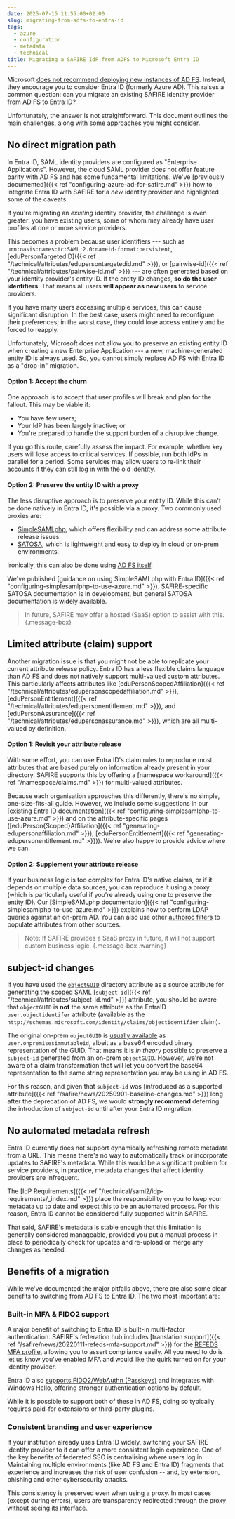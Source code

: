 ```yaml
---
date: 2025-07-15 11:55:00+02:00
slug: migrating-from-adfs-to-entra-id
tags:
  - azure
  - configuration
  - metadata
  - technical
title: Migrating a SAFIRE IdP from ADFS to Microsoft Entra ID
---
```

Microsoft [does not recommend deploying new instances of AD FS](https://learn.microsoft.com/en-us/windows-server/identity/ad-fs/ad-fs-overview). Instead, they encourage you to consider Entra ID (formerly Azure AD). This raises a common question: can you migrate an existing SAFIRE identity provider from AD FS to Entra ID?

Unfortunately, the answer is not straightforward. This document outlines the main challenges, along with some approaches you might consider.

## No direct migration path

In Entra ID, SAML identity providers are configured as "Enterprise Applications". However, the cloud SAML provider does not offer feature parity with AD FS and has some fundamental limitations. We've [previously documented]({{< ref "configuring-azure-ad-for-safire.md" >}}) how to integrate Entra ID with SAFIRE for a *new* identity provider and highlighted some of the caveats.

If you're migrating an *existing* identity provider, the challenge is even greater: you have existing users, some of whom may already have user profiles at one or more service providers.

This becomes a problem because user identifiers --- such as `urn:oasis:names:tc:SAML:2.0:nameid-format:persistent`, [eduPersonTargetedID]({{< ref "/technical/attributes/edupersontargetedid.md" >}}), or [pairwise-id]({{< ref "/technical/attributes/pairwise-id.md" >}}) --- are often generated based on your identity provider's entity ID. If the entity ID changes, **so do the user identifiers**. That means all users **will appear as new users** to service providers.

If you have many users accessing multiple services, this can cause significant disruption. In the best case, users might need to reconfigure their preferences; in the worst case, they could lose access entirely and be forced to reapply.

Unfortunately, Microsoft does not allow you to preserve an existing entity ID when creating a new Enterprise Application --- a new, machine-generated entity ID is always used. So, you cannot simply replace AD FS with Entra ID as a "drop-in" migration.

#### Option 1: Accept the churn

One approach is to accept that user profiles will break and plan for the fallout. This may be viable if:
  - You have few users;
  - Your IdP has been largely inactive; or
  - You're prepared to handle the support burden of a disruptive change.

If you go this route, carefully assess the impact. For example, whether key users will lose access to critical services. If possible, run both IdPs in parallel for a period. Some services may allow users to re-link their accounts if they can still log in with the old identity.

#### Option 2: Preserve the entity ID with a proxy

The less disruptive approach is to preserve your entity ID. While this can't be done natively in Entra ID, it's possible via a proxy. Two commonly used proxies are:
  - [SimpleSAMLphp](https://simplesamlphp.org/), which offers flexibility and can address some attribute release issues.
  - [SATOSA](https://github.com/IdentityPython/SATOSA), which is lightweight and easy to deploy in cloud or on-prem environments.

Ironically, this can also be done using [AD FS itself](https://learn.microsoft.com/en-us/entra/identity/hybrid/connect/how-to-connect-fed-whatis).

We've published [guidance on using SimpleSAMLphp with Entra ID]({{< ref "configuring-simplesamlphp-to-use-azure.md" >}}). SAFIRE-specific SATOSA documentation is in development, but general SATOSA documentation is widely available.

> In future, SAFIRE may offer a hosted (SaaS) option to assist with this.
{.message-box}

## Limited attribute (claim) support

Another migration issue is that you might not be able to replicate your current attribute release policy. Entra ID has a less flexible claims language than AD FS and does not natively support multi-valued custom attributes. This particularly affects attributes like [eduPersonScopedAffiliation]({{< ref "/technical/attributes/edupersonscopedaffiliation.md" >}}), [eduPersonEntitlement]({{< ref "/technical/attributes/edupersonentitlement.md" >}}), and [eduPersonAssurance]({{< ref "/technical/attributes/edupersonassurance.md" >}}), which are all multi-valued by definition.

#### Option 1: Revisit your attribute release

With some effort, you can use Entra ID's claim rules to reproduce most attributes that are based purely on information already present in your directory. SAFIRE supports this by offering a [namespace workaround]({{< ref "/namespace/claims.md" >}}) for multi-valued attributes.

Because each organisation approaches this differently, there's no simple, one-size-fits-all guide. However, we include some suggestions in our [existing Entra ID documentation]({{< ref "configuring-simplesamlphp-to-use-azure.md" >}}) and on the attribute-specific pages ([eduPerson{Scoped}Affiliation]({{< ref "generating-edupersonaffiliation.md" >}}), [eduPersonEntitlement]({{< ref "generating-edupersonentitlement.md" >}})). We're also happy to provide advice where we can.

#### Option 2: Supplement your attribute release

If your business logic is too complex for Entra ID's native claims, or if it depends on multiple data sources, you can reproduce it using a proxy (which is particularly useful if you're already using one to preserve the entity ID). Our [SimpleSAMLphp documentation]({{< ref "configuring-simplesamlphp-to-use-azure.md" >}}) explains how to perform LDAP queries against an on-prem AD. You can also use other [authproc filters](https://simplesamlphp.org/docs/stable/simplesamlphp-authproc.html) to populate attributes from other sources.

> Note: If SAFIRE provides a SaaS proxy in future, it will not support custom business logic.
{.message-box .warning}

## subject-id changes

If you have used the [`objectGUID`](https://learn.microsoft.com/en-us/openspecs/windows_protocols/ms-ada3/937eb5c6-f6b3-4652-a276-5d6bb8979658) directory attribute as a source attribute for generating the scoped SAML [`subject-id`]({{< ref "/technical/attributes/subject-id.md" >}}) attribute, you should be aware that `objectGUID` is **not** the same attribute as the EntraID `user.objectidentifer` attribute (available as the `http://schemas.microsoft.com/identity/claims/objectidentifier` claim).

The original on-prem `objectGUID` is [usually available](https://learn.microsoft.com/en-us/entra/identity/hybrid/connect/plan-connect-design-concepts#sourceanchor) as `user.onpremisesimmutableid`, albeit as a base64 encoded binary representation of the GUID. That means it is *in theory* possible to preserve a `subject-id` generated from an on-prem `objectGUID`. However, we're not aware of a claim transformation that will let you convert the base64 representation to the same string representation you may be using in AD FS.

For this reason, and given that `subject-id` was [introduced as a supported attribute]({{< ref "/safire/news/20250901-baseline-changes.md" >}}) long after the deprecation of AD FS, we would **strongly recommend** deferring the introduction of `subject-id` until after your Entra ID migration.

## No automated metadata refresh

Entra ID currently does not support dynamically refreshing remote metadata from a URL. This means there's no way to automatically track or incorporate updates to SAFIRE's metadata. While this would be a significant problem for service providers, in practice, metadata changes that affect identity providers are infrequent.

The [IdP Requirements]({{< ref "/technical/saml2/idp-requirements/_index.md" >}}) place the responsibility on you to keep your metadata up to date and expect this to be an automated process. For this reason, Entra ID cannot be considered fully supported within SAFIRE.

That said, SAFIRE's metadata is stable enough that this limitation is generally considered manageable, provided you put a manual process in place to periodically check for updates and re-upload or merge any changes as needed.

## Benefits of a migration

While we've documented the major pitfalls above, there are also some clear benefits to switching from AD FS to Entra ID. The two most important are:

### Built-in MFA & FIDO2 support

A major benefit of switching to Entra ID is built-in multi-factor authentication. SAFIRE's federation hub includes [translation support]({{< ref "/safire/news/20220111-refeds-mfa-support.md" >}}) for the [REFEDS MFA profile](https://refeds.org/profile/mfa), allowing you to assert compliance easily. All you need to do is let us know you've enabled MFA and would like the quirk turned on for your identity provider.

Entra ID also [supports FIDO2/WebAuthn (Passkeys)](https://learn.microsoft.com/en-us/entra/identity/authentication/how-to-enable-passkey-fido2) and integrates with Windows Hello, offering stronger authentication options by default.

While it is possible to support both of these in AD FS, doing so typically requires paid-for extensions or third-party plugins.

### Consistent branding and user experience

If your institution already uses Entra ID widely, switching your SAFIRE identity provider to it can offer a more consistent login experience. One of the key benefits of federated SSO is centralising where users log in. Maintaining multiple environments (like AD FS and Entra ID) fragments that experience and increases the risk of user confusion -- and, by extension, phishing and other cybersecurity attacks.

This consistency is preserved even when using a proxy. In most cases (except during errors), users are transparently redirected through the proxy without seeing its interface.

